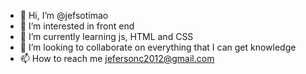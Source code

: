 - 👋 Hi, I’m @jefsotimao
- 👀 I’m interested in front end
- 🌱 I’m currently learning js, HTML and CSS
- 💞️ I’m looking to collaborate on everything that I can get knowledge
- 📫 How to reach me jefersonc2012@gmail.com

<!---
jefsotimao/jefsotimao is a ✨ special ✨ repository because its `README.md` (this file) appears on your GitHub profile.
You can click the Preview link to take a look at your changes.
--->
